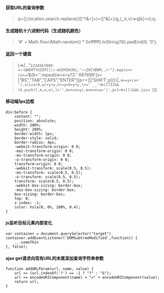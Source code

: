 #### 获取URL的查询参数
> q={};location.search.replace(/([^?&=]+)=([^&]+)/g,(_,k,v)=>q[k]=v);q;
#### 生成随机十六进制代码（生成随机颜色）
> '#' + Math.floor(Math.random() * 0xffffff).toString(16).padEnd(6, '0');
#### 返回一个键盘
> (_=>[..."`1234567890-=~~QWERTYUIOP[]\\~ASDFGHJKL;'~~ZXCVBNM,./~"].map(x=>(o+=`/${b='_'.repeat(w=x<y?2:' 667699'[x=["BS","TAB","CAPS","ENTER"][p++]||'SHIFT',p])}\\|`,m+=y+(x+'    ').slice(0,w)+y+y,n+=y+b+y+y,l+=' __'+b)[73]&&(k.push(l,m,n,o),l='',m=n=o=y),m=n=o=y='|',p=l=k=[])&&k.join`
`)()
#### 移动端1px边框
```
div:before {
    content: "";
    position: absolute;
    width: 200%;
    height: 200%;
    border-width: 1px;
    border-style: solid;
    border-radius: 4px;
    -webkit-transform-origin: 0 0;
    -moz-transform-origin: 0 0;
    -ms-transform-origin: 0 0;
    -o-transform-origin: 0 0;
    transform-origin: 0 0;
    -webkit-transform: scale(0.5, 0.5);
    -ms-transform: scale(0.5, 0.5);
    -o-transform: scale(0.5, 0.5);
    transform: scale(0.5, 0.5);
    -webkit-box-sizing: border-box;
    -moz-box-sizing: border-box;
    box-sizing: border-box;
    top: 0;
    z-index: -1;
    color: hsla(0, 0%, 100%, 0.4);
}
```
#### js监听目标元素内部变化
```
var container = document.querySelector("target")
container.addEventListener('DOMSubtreeModified',function() {
    ...someThin
}, false);
```
#### ajax get请求向现有URL的末尾添加查询字符串参数
```
function addURLParam(url, name, value) {
    url += (url.indexOf('?') == -1 ? "?" : "&");
    url += encodeURIComponent(name) + "=" + encodeURIComponent(value);
    return url;
}
```
